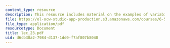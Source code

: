 ```yaml
---
content_type: resource
description: This resource includes material on the examples of variability in speech.
file: https://ol-ocw-studio-app-production.s3.amazonaws.com/courses/6-551j-acoustics-of-speech-and-hearing-fall-2004/d6cb30a27984d1371dd0f7af807b8048_lec_23.pdf
file_type: application/pdf
resourcetype: Document
title: lec_23.pdf
uid: d6cb30a2-7984-d137-1dd0-f7af807b8048
---
```

